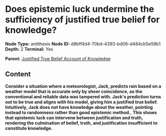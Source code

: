 # Does epistemic luck undermine the sufficiency of justified true belief for knowledge?

**Node Type:** antithesis
**Node ID:** d8bff4d4-70bd-4393-bd06-d484cb5e58b1
**Depth:** 2
**Terminal:** Yes

**Parent:** [Justified True Belief Account of Knowledge](justified-true-belief-account-of-knowledge.md)

## Content

**Consider a situation where a meteorologist, Jack, predicts rain based on a weather model that is accurate only by sheer coincidence, as the conventional and reliable data was tampered with. Jack's prediction turns out to be true and aligns with his model, giving him a justified true belief. Intuitively, Jack does not have knowledge about the weather, pointing instead to randomness rather than good epistemic method.**, **This shows that epistemic luck can intervene between justification and truth, rendering the culmination of belief, truth, and justification insufficient to constitute knowledge.**
